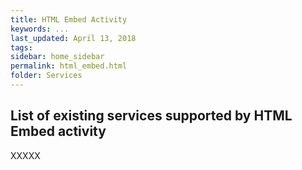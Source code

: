 ```yaml
---
title: HTML Embed Activity
keywords: ...
last_updated: April 13, 2018
tags:
sidebar: home_sidebar
permalink: html_embed.html
folder: Services
---
```


## List of existing services supported by HTML Embed activity

XXXXX
